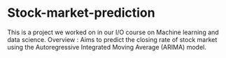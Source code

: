 # Stock-market-prediction
This is a project we worked on in our I/O course on Machine learning and data science.
Overview : Aims to predict the closing rate of stock market using the Autoregressive Integrated Moving Average (ARIMA) model. 
